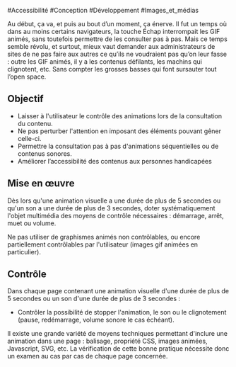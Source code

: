 
#Accessibilité #Conception #Développement #Images_et_médias

Au début, ça va, et puis au bout d’un moment, ça énerve. Il fut un temps où dans au moins certains navigateurs, la touche Échap interrompait les GIF animés, sans toutefois permettre de les consulter pas à pas. Mais ce temps semble révolu, et surtout, mieux vaut demander aux administrateurs de sites de ne pas faire aux autres ce qu’ils ne voudraient pas qu’on leur fasse : outre les GIF animés, il y a les contenus défilants, les machins qui clignotent, etc. Sans compter les grosses basses qui font sursauter tout l’open space.

Objectif
--------

*   Laisser à l'utilisateur le contrôle des animations lors de la consultation du contenu.
*   Ne pas perturber l'attention en imposant des éléments pouvant gêner celle-ci.
*   Permettre la consultation pas à pas d'animations séquentielles ou de contenus sonores.
*   Améliorer l’accessibilité des contenus aux personnes handicapées

Mise en œuvre
-------------

Dès lors qu'une animation visuelle a une durée de plus de 5 secondes ou qu'un son a une durée de plus de 3 secondes, doter systématiquement l'objet multimédia des moyens de contrôle nécessaires : démarrage, arrêt, muet ou volume.

Ne pas utiliser de graphismes animés non contrôlables, ou encore partiellement contrôlables par l'utilisateur (images gif animées en particulier).

Contrôle
--------

Dans chaque page contenant une animation visuelle d'une durée de plus de 5 secondes ou un son d'une durée de plus de 3 secondes :

*   Contrôler la possibilité de stopper l'animation, le son ou le clignotement (pause, redémarrage, volume sonore le cas échéant).

Il existe une grande variété de moyens techniques permettant d'inclure une animation dans une page : balisage, propriété CSS, images animées, Javascript, SVG, etc. La vérification de cette bonne pratique nécessite donc un examen au cas par cas de chaque page concernée.
